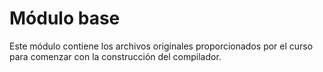 # Módulo base

Este módulo contiene los archivos originales proporcionados por el curso para comenzar con la construcción del compilador.
